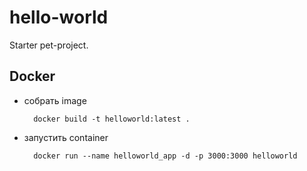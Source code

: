 # hello-world

Starter pet-project.

## Docker

* собрать image

        docker build -t helloworld:latest .

* запустить container

        docker run --name helloworld_app -d -p 3000:3000 helloworld
